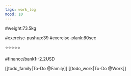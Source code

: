 ```yaml
---
tags: work_log
mood: 10
---
```


#weight:73.5kg

#exercise-pushup:39
#exercise-plank:80sec


⭐⭐⭐⭐⭐

#finance/bank1:-2.2USD

[[todo_family|To-Do @Family]]
[[todo_work|To-Do @Work]]
